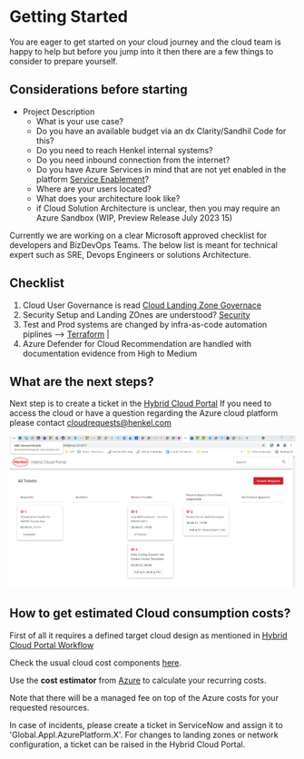 # Getting Started
You are eager to get started on your cloud journey and the cloud team is happy to help but before you jump into it then there are a few things to consider to prepare yourself.

## Considerations before starting
- Project Description
  - What is your use case?
  - Do you have an available budget via an dx Clarity/Sandhil Code for this?
  - Do you need to reach Henkel internal systems?
  - Do you need inbound connection from the internet? 
  - Do you have Azure Services in mind that are not yet enabled in the platform [Service Enablement](/docs/cloud/azure/sef/introduction.md)?
  - Where are your users located?
  - What does your architecture look like?
  - if Cloud Solution Architecture is unclear, then you may require an Azure Sandbox (WIP, Preview Release July 2023 15)

Currently we are working on a clear Microsoft approved checklist for developers and BizDevOps Teams. The below list is meant for technical expert such as SRE, Devops Engineers or solutions Architecture.

## Checklist

1. Cloud User Governance is read  [Cloud Landing Zone Governace](/docs/cloud/cloud_governance.md) 
2. Security Setup and Landing ZOnes are understood? [Security](/docs/security/security.md) 
3. Test and Prod systems are changed by infra-as-code automation piplines --> [Terraform](/docs/howto/getting-started-terraform.md) |
6. Azure Defender for Cloud Recommendation are handled with documentation evidence from High to Medium

## What are the next steps?

Next step is to create a ticket in the [Hybrid Cloud Portal](/docs/cloud/cloud-portal.md)
If you need to access the cloud or have a question regarding the Azure cloud platform please contact [cloudrequests@henkel.com](mailto://cloudrequests@henkel.com)

![Cloud Portal](../../images/cloud-portal.png)

## How to get estimated Cloud consumption costs?

First of all it requires a defined target cloud design as mentioned in [Hybrid Cloud Portal Workflow](/docs/cloud/cloud-portal.md)

Check the usual cloud cost components  [here](../hmc-costs.md).

Use the **cost estimator** from [Azure](https://azure.microsoft.com/de-de/pricing/calculator/) to calculate your recurring costs.

Note that there will be a managed fee on top of the Azure costs for your requested resources.

In case of incidents, please create a ticket in ServiceNow and assign it to 'Global.Appl.AzurePlatform.X'.
For changes to landing zones or network configuration, a ticket can be raised in the Hybrid Cloud Portal.